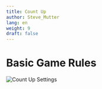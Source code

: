 ```yaml
---
title: Count Up
author: Steve_Mutter
lang: en
weight: 9
draft: false
---
```


# Basic Game Rules



![Count Up Settings](/game-settings/images/countup.png)

